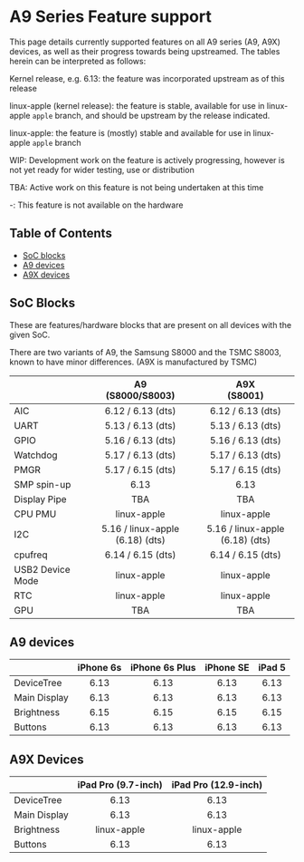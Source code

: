 # A9 Series Feature support

This page details currently supported features on all A9 series (A9, A9X) devices, as well as their progress towards being upstreamed.
The tables herein can be interpreted as follows:

Kernel release, e.g. 6.13: the feature was incorporated upstream as of this release

linux-apple (kernel release): the feature is stable, available for use in linux-apple `apple` branch, and should be upstream by the release indicated.

linux-apple: the feature is (mostly) stable and available for use in linux-apple `apple` branch

WIP: Development work on the feature is actively progressing, however is not yet ready for wider testing, use or distribution

TBA: Active work on this feature is not being undertaken at this time

-: This feature is not available on the hardware

## Table of Contents

- [SoC blocks](#soc-blocks)
- [A9 devices](#a9-devices)
- [A9X devices](#a9x-devices)

## SoC Blocks

These are features/hardware blocks that are present on all devices with the given SoC.

There are two variants of A9, the Samsung S8000 and the TSMC S8003, known to have minor differences. (A9X is manufactured by TSMC)

|                  | A9<br>(S8000/S8003)             | A9X<br>(S8001)                  |
|------------------|:-------------------------------:|:-------------------------------:|
| AIC              | 6.12 / 6.13 (dts)               | 6.12 / 6.13 (dts)               |
| UART             | 5.13 / 6.13 (dts)               | 5.13 / 6.13 (dts)               |
| GPIO             | 5.16 / 6.13 (dts)               | 5.16 / 6.13 (dts)               |
| Watchdog         | 5.17 / 6.13 (dts)               | 5.17 / 6.13 (dts)               |
| PMGR             | 5.17 / 6.15 (dts)               | 5.17 / 6.15 (dts)               |
| SMP spin-up      | 6.13                            | 6.13                            |
| Display Pipe     | TBA                             | TBA                             |
| CPU PMU          | linux-apple                     | linux-apple                     |
| I2C              | 5.16 / linux-apple (6.18) (dts) | 5.16 / linux-apple (6.18) (dts) |
| cpufreq          | 6.14 / 6.15 (dts)               | 6.14 / 6.15 (dts)               |
| USB2 Device Mode | linux-apple                     | linux-apple                     |
| RTC              | linux-apple                     | linux-apple                     |
| GPU              | TBA                             | TBA                             |

## A9 devices

|                        | iPhone 6s   | iPhone 6s Plus | iPhone SE   | iPad 5       |
|------------------------|:-----------:|:--------------:|:-----------:|:------------:|
| DeviceTree             | 6.13        | 6.13           | 6.13        | 6.13         |
| Main Display           | 6.13        | 6.13           | 6.13        | 6.13         |
| Brightness             | 6.15        | 6.15           | 6.15        | 6.15         |
| Buttons                | 6.13        | 6.13           | 6.13        | 6.13         |


## A9X Devices

|                        | iPad Pro (9.7-inch) | iPad Pro (12.9-inch) |
|------------------------|:-------------------:|:--------------------:|
| DeviceTree             | 6.13                | 6.13                 |
| Main Display           | 6.13                | 6.13                 |
| Brightness             | linux-apple         | linux-apple          |
| Buttons                | 6.13                | 6.13                 |
